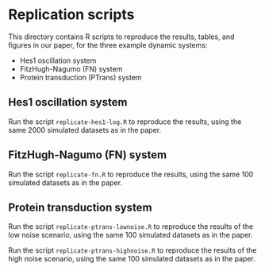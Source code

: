 # Replication scripts

This directory contains R scripts to reproduce the results, tables, and figures in our paper, for the three example dynamic systems:

  * Hes1 oscillation system
  * FitzHugh-Nagumo (FN) system
  * Protein transduction (PTrans) system

## Hes1 oscillation system

Run the script `replicate-hes1-log.R` to reproduce the results, using the same 2000 simulated datasets as in the paper.

## FitzHugh-Nagumo (FN) system

Run the script `replicate-fn.R` to reproduce the results, using the same 100 simulated datasets as in the paper.

## Protein transduction system

Run the script `replicate-ptrans-lownoise.R` to reproduce the results of the low noise scenario, using the same 100 simulated datasets as in the paper.

Run the script `replicate-ptrans-highnoise.R` to reproduce the results of the high noise scenario, using the same 100 simulated datasets as in the paper.



